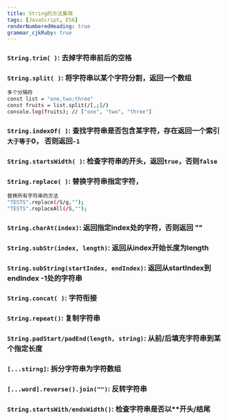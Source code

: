 ```yaml
---
title: String的方法集锦
tags: [JavaScript, ES6]
renderNumberedHeading: true
grammar_cjkRuby: true
---
```


###  `String.trim( )`:  去掉字符串前后的空格
###  `String.split( )`:  将字符串以某个字符分割，返回一个数组
```bash
多个分隔符
const list = "one,two;three"
const fruits = list.split(/[,;]/)
console.log(fruits); // ["one", "two", "three"]
```
###  `String.indexOf( )`:  查找字符串是否包含某字符，存在返回一个索引`大于等于`0， 否则返回`-1`
###  `String.startsWidth( )`:  检查字符串的开头，返回`true`，否则`false`
###  `String.replace( )`:  替换字符串指定字符，
```bash
替换所有字符串的方法
"TESTS".replace(/S/g,"");
"TESTS".replaceAll(/S,"");
```
###  `String.charAt(index)`:  返回指定index处的字符，否则返回 ""
###  `String.subStr(index, length)`:  返回从index开始长度为length
###  `String.subString(startIndex, endIndex)`:  返回从startIndex到endIndex -1处的字符串
###  `String.concat( )`:  字符衔接
###  `String.repeat()`:  复制字符串
###  `String.padStart/padEnd(length, string)`:  从前/后填充字符串到某个指定长度
###  `[...stirng]`:  拆分字符串为字符数组
###  `[...word].reverse().join("")`: 反转字符串
###  `String.startsWith/endsWidth()`: 检查字符串是否以**开头/结尾
